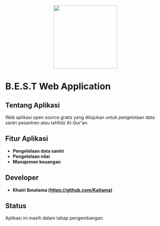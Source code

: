<p align="center"><img src="https://res.cloudinary.com/kaitama/image/upload/v1589114228/Logo/jtechno_h5khhn.png" width="200"></p>

# B.E.S.T Web Application

## Tentang Aplikasi

Web aplikasi open source gratis yang ditujukan untuk pengelolaan data santri pesantren atau tahfidz Al-Qur'an.

## Fitur Aplikasi

-   **Pengelolaan data santri**
-   **Pengelolaan nilai**
-   **Manajemen keuangan**

## Developer

-   **Khairi Ibnutama (https://github.com/Kaitama)**

## Status

Aplikasi ini masih dalam tahap pengembangan.
